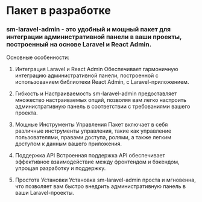# Пакет в разработке
### sm-laravel-admin - это удобный и мощный пакет для интеграции административной панели в ваши проекты, построенный на основе Laravel и React Admin.

Основные особенности:
1. Интеграция Laravel и React Admin
Обеспечивает гармоничную интеграцию административной панели, построенной с использованием библиотеки React Admin, с Laravel-приложением.

2. Гибкость и Настраиваемость
sm-laravel-admin предоставляет множество настраиваемых опций, позволяя вам легко настроить административную панель в соответствии с требованиями вашего проекта.

3. Мощные Инструменты Управления
Пакет включает в себя различные инструменты управления, такие как управление пользователями, правами доступа, ролями, а также легким доступом к данным вашего приложения.

4. Поддержка API
Встроенная поддержка API обеспечивает эффективное взаимодействие между фронтендом и бэкендом, упрощая разработку и поддержку.

5. Простота Установки
Установка sm-laravel-admin проста и мгновенна, что позволяет вам быстро внедрить административную панель в ваши Laravel-проекты.

